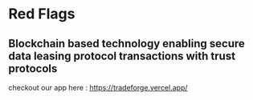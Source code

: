 # Red Flags
## Blockchain based technology enabling secure data leasing protocol transactions with trust protocols

checkout our app here : https://tradeforge.vercel.app/
